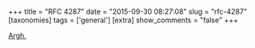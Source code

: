 +++
title = "RFC 4287"
date = "2015-09-30 08:27:08"
slug = "rfc-4287"
[taxonomies]
tags = ['general']
[extra]
show_comments = "false"
+++

[Argh.](http://intertwingly.net/blog/2015/09/24/FacePalm)
